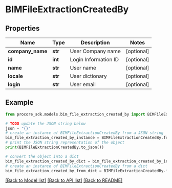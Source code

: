 # BIMFileExtractionCreatedBy


## Properties

Name | Type | Description | Notes
------------ | ------------- | ------------- | -------------
**company_name** | **str** | User Company name | [optional] 
**id** | **int** | Login Information ID | [optional] 
**name** | **str** | User name | [optional] 
**locale** | **str** | User dictionary | [optional] 
**login** | **str** | User email | [optional] 

## Example

```python
from procore_sdk.models.bim_file_extraction_created_by import BIMFileExtractionCreatedBy

# TODO update the JSON string below
json = "{}"
# create an instance of BIMFileExtractionCreatedBy from a JSON string
bim_file_extraction_created_by_instance = BIMFileExtractionCreatedBy.from_json(json)
# print the JSON string representation of the object
print(BIMFileExtractionCreatedBy.to_json())

# convert the object into a dict
bim_file_extraction_created_by_dict = bim_file_extraction_created_by_instance.to_dict()
# create an instance of BIMFileExtractionCreatedBy from a dict
bim_file_extraction_created_by_from_dict = BIMFileExtractionCreatedBy.from_dict(bim_file_extraction_created_by_dict)
```
[[Back to Model list]](../README.md#documentation-for-models) [[Back to API list]](../README.md#documentation-for-api-endpoints) [[Back to README]](../README.md)


